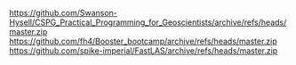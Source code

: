 https://github.com/Swanson-Hysell/CSPG_Practical_Programming_for_Geoscientists/archive/refs/heads/master.zip
https://github.com/fh4/Booster_bootcamp/archive/refs/heads/master.zip
https://github.com/spike-imperial/FastLAS/archive/refs/heads/master.zip
